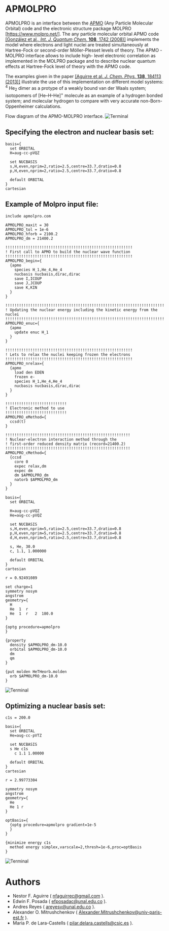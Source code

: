 # APMOLPRO

APMOLPRO is an interface between the [APMO](https://sites.google.com/site/lowdinproject/home)
(Any Particle Molecular Orbital) code and the electronic structure package MOLPRO [https://www.molpro.net/].
The any particle molecular orbital APMO code
[\[González et al., *Int. J. Quantum Chem.* **108**, 1742 (2008)\]](https://onlinelibrary.wiley.com/doi/abs/10.1002/qua.21584)
implements the model where electrons and light nuclei are treated simultaneously at Hartree-Fock or
second-order Möller-Plesset levels of theory. The APMO -MOLPRO interface allows to include high-
level electronic correlation as implemented in the MOLPRO package and to describe nuclear quantum
effects at Hartree-Fock level of theory with the APMO code.

The examples given in the paper [\[Aguirre et al. *J. Chem. Phys.* **138**, 184113 (2013)\]](http://dx.doi.org/10.1063/1.4803546)
illustrate the use of this implementation on different model systems: <sup>4</sup>
He<sub>2</sub> dimer as a protype of a
weakly bound van der Waals system; isotopomers of \[He–H–He\]<sup>+</sup> molecule as an example of a
hydrogen bonded system; and molecular hydrogen to compare with very accurate non-Born-Oppenheimer calculations.

Flow diagram of the APMO-MOLPRO interface. 
![Terminal](apmolpro.png)

Specifying the electron and nuclear basis set:
----------------------------------------------
```
basis={
  set ORBITAL
  H=aug-cc-pVQZ
  
  set NUCBASIS
  s,H,even,nprim=2,ratio=2.5,centre=33.7,dratio=0.8
  p,H,even,nprim=2,ratio=2.5,centre=33.7,dratio=0.8
  
  default ORBITAL
}
cartesian
```

Example of Molpro input file:
-----------------------------
```
include apmolpro.com

APMOLPRO_maxit = 30
APMOLPRO_tol = 1e-6
APMOLPRO_hforb = 2100.2
APMOLPRO_dm = 21400.2

!!!!!!!!!!!!!!!!!!!!!!!!!!!!!!!!!!!!!!!!!!!!!!!!!!!!!!!!
! First call to APMO to build the nuclear wave function
!!!!!!!!!!!!!!!!!!!!!!!!!!!!!!!!!!!!!!!!!!!!!!!!!!!!!!!!
APMOLPRO_begin={
  {apmo
    species H_1,He_4,He_4
    nucbasis nucbasis,dirac,dirac
    save I,ICOUP
    save J,JCOUP
    save K,KIN
  }
}

!!!!!!!!!!!!!!!!!!!!!!!!!!!!!!!!!!!!!!!!!!!!!!!!!!!!!!!!!!!!!!!!!!!!!!!!!!!
! Updating the nuclear energy including the kinetic energy from the nuclei
!!!!!!!!!!!!!!!!!!!!!!!!!!!!!!!!!!!!!!!!!!!!!!!!!!!!!!!!!!!!!!!!!!!!!!!!!!!
APMOLPRO_enuc={
  {apmo
    update enuc H_1
  }
}

!!!!!!!!!!!!!!!!!!!!!!!!!!!!!!!!!!!!!!!!!!!!!!!!!!!!!!!!
! Lets to relax the nuclei keeping frozen the electrons
!!!!!!!!!!!!!!!!!!!!!!!!!!!!!!!!!!!!!!!!!!!!!!!!!!!!!!!!
APMOLPRO_nrelax={
  {apmo
    load den EDEN
    frozen e-
    species H_1,He_4,He_4
    nucbasis nucbasis,dirac,dirac
  }
}

!!!!!!!!!!!!!!!!!!!!!!!!!!!
! Electronic method to use
!!!!!!!!!!!!!!!!!!!!!!!!!!!
APMOLPRO_eMethod={
  ccsd(t)
}

!!!!!!!!!!!!!!!!!!!!!!!!!!!!!!!!!!!!!!!!!!!!!!!!!!!!!!!
! Nuclear-electron interaction method through the
! first-order reduced density matrix (record=21400.2)
!!!!!!!!!!!!!!!!!!!!!!!!!!!!!!!!!!!!!!!!!!!!!!!!!!!!!!!
APMOLPRO_cMethod={
  {ccsd
    core 0
    expec relax,dm
    expec dm
    dm $APMOLPRO_dm
    natorb $APMOLPRO_dm
  }
}

basis={
  set ORBITAL

  H=aug-cc-pVQZ
  He=aug-cc-pVQZ

  set NUCBASIS
  s,H,even,nprim=5,ratio=2.5,centre=33.7,dratio=0.8
  p,H,even,nprim=5,ratio=2.5,centre=33.7,dratio=0.8
  d,H,even,nprim=5,ratio=2.5,centre=33.7,dratio=0.8

  s, He, 30.0
  c, 1.1, 1.000000

  default ORBITAL
}
cartesian

r = 0.92491089

set charge=1
symmetry nosym
angstrom
geometry={
  H
  He  1  r
  He  1  r   2  180.0
}

{optg procedure=apmolpro
}

{property
  density $APMOLPRO_dm-10.0
  orbital $APMOLPRO_dm-10.0
  dm
  qm
}

{put molden HeTHeorb.molden
  orb $APMOLPRO_dm-10.0
}
```

![Terminal](HeHHe+-density.png)

Optimizing a nuclear basis set:
-------------------------------
```
c1s = 200.0

basis={
  set ORBITAL
  He=aug-cc-pVTZ
  
  set NUCBASIS
  s He c1s
    c 1.1 1.00000
    
  default ORBITAL
}
cartesian

r = 2.99773304

symmetry nosym
angstrom
geometry={
  He
  He 1 r
}

optBasis={
  {optg procedure=apmolpro gradient=1e-5
  }
}

{minimize energy c1s
  method energy simplex,varscale=2,thresh=1e-6,proc=optBasis
}
```
![Terminal](optimizingBasisSet.png)

# Authors
* Nestor F. Aguirre ( nfaguirrec@gmail.com ).
* Edwin F. Posada ( efposadac@unal.edu.co ).
* Andres Reyes ( areyesv@unal.edu.co ).
* Alexander O. Mitrushchenkov ( Alexander.Mitrushchenkov@univ-paris-est.fr ).
* Maria P. de Lara-Castells ( pilar.delara.castells@csic.es ).

